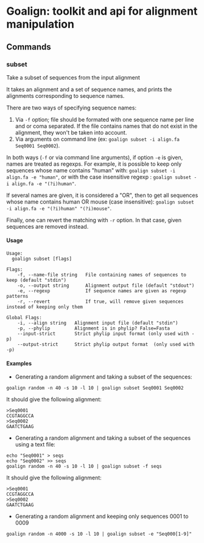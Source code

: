 # Goalign: toolkit and api for alignment manipulation

## Commands

### subset
Take a subset of sequences from the input alignment

It takes an alignment and a set of sequence names, and prints the alignments corresponding to sequence names. 

There are two ways of specifying sequence names:
1) Via `-f` option; file should be formated with one sequence name per line and or coma separated. If the file contains names that do not exist in the alignment, they won't be taken into account.
2) Via arguments on command line (ex: `goalign subset -i align.fa Seq0001 Seq0002`).

In both ways (`-f` or via command line arguments), if option `-e` is given, names are treated as regexps. For example, it is possible to keep only sequences whose name contains "human" with: `goalign subset -i align.fa -e "human"`, or with the case insensitive regexp : `goalign subset -i align.fa -e "(?i)human"`. 

If several names are given, it is considered a "OR", then to get all sequences whose name contains human OR mouse (case insensitive): `goalign subset -i align.fa -e "(?i)human" "(?i)mouse"`.

Finally, one can revert the matching with `-r` option. In that case, given sequences are removed instead.

#### Usage
```
Usage:
  goalign subset [flags]
  
Flags:
	-f, --name-file string   File containing names of sequences to keep (default "stdin")
	-o, --output string      Alignment output file (default "stdout")
	-e, --regexp             If sequence names are given as regexp patterns
	-r, --revert             If true, will remove given sequences instead of keeping only them
		  
Global Flags:
	-i, --align string   Alignment input file (default "stdin")
	-p, --phylip         Alignment is in phylip? False=Fasta
    --input-strict       Strict phylip input format (only used with -p)
    --output-strict      Strict phylip output format  (only used with -p)
```

#### Examples

* Generating a random alignment and taking a subset of the sequences:
```
goalign random -n 40 -s 10 -l 10 | goalign subset Seq0001 Seq0002
```

It should give the following alignment:
```
>Seq0001
CCGTAGGCCA
>Seq0002
GAATCTGAAG
```

* Generating a random alignment and taking a subset of the sequences using a text file:
```
echo "Seq0001" > seqs
echo "Seq0002" >> seqs
goalign random -n 40 -s 10 -l 10 | goalign subset -f seqs
```

It should give the following alignment:
```
>Seq0001
CCGTAGGCCA
>Seq0002
GAATCTGAAG
```


* Generating a random alignment and keeping only sequences 0001 to 0009
```
goalign random -n 4000 -s 10 -l 10 | goalign subset -e "Seq000[1-9]"
```

